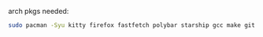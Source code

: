 arch pkgs needed:
```bash
sudo pacman -Syu kitty firefox fastfetch polybar starship gcc make git ripgrep fd unzip zip neovim picom wezterm
```
